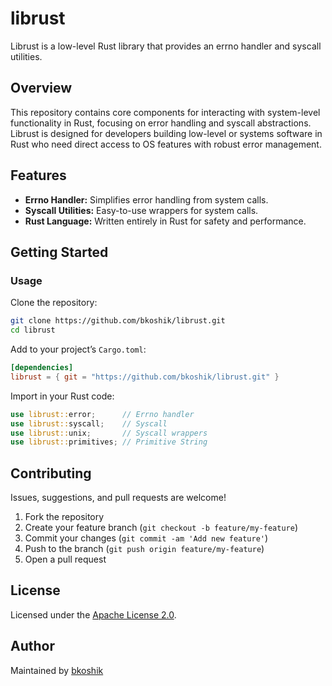 # librust

Librust is a low-level Rust library that provides an errno handler and syscall utilities.

## Overview

This repository contains core components for interacting with system-level functionality in Rust, focusing on error handling and syscall abstractions. Librust is designed for developers building low-level or systems software in Rust who need direct access to OS features with robust error management.

## Features

- **Errno Handler:** Simplifies error handling from system calls.
- **Syscall Utilities:** Easy-to-use wrappers for system calls.
- **Rust Language:** Written entirely in Rust for safety and performance.

## Getting Started

### Usage

Clone the repository:

```bash
git clone https://github.com/bkoshik/librust.git
cd librust
```

Add to your project’s `Cargo.toml`:

```toml
[dependencies]
librust = { git = "https://github.com/bkoshik/librust.git" }
```

Import in your Rust code:

```rust
use librust::error;      // Errno handler
use librust::syscall;    // Syscall
use librust::unix;       // Syscall wrappers
use librust::primitives; // Primitive String
```

## Contributing

Issues, suggestions, and pull requests are welcome!

1. Fork the repository
2. Create your feature branch (`git checkout -b feature/my-feature`)
3. Commit your changes (`git commit -am 'Add new feature'`)
4. Push to the branch (`git push origin feature/my-feature`)
5. Open a pull request

## License

Licensed under the [Apache License 2.0](LICENSE).

## Author

Maintained by [bkoshik](https://github.com/bkoshik)